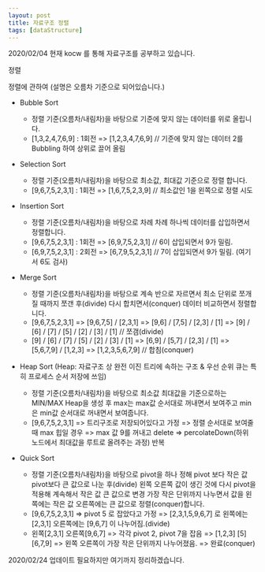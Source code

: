 ```yaml
---
layout: post
title: 자료구조 정렬
tags: [dataStructure]
---
```


2020/02/04
현재 kocw 를 통해 자료구조를 공부하고 있습니다. 

정렬

 정렬에 관하여 (설명은 오름차 기준으로 되어있습니다.)
  - Bubble Sort 
    - 정렬 기준(오름차/내림차)을 바탕으로 기준에 맞지 않는 데이터를 위로 올립니다. 
     - [1,3,2,4,7,6,9] : 1회전 => [1,2,3,4,7,6,9] // 기준에 맞지 않는 데이터 2를 Bubbling 하여 상위로 끌어 올림

  - Selection Sort
    - 정렬 기준(오름차/내림차)을 바탕으로 최소값, 최대값 기준으로 정렬 합니다.
     - [9,6,7,5,2,3,1] : 1회전 => [1,6,7,5,2,3,9] // 최소값인 1을 왼쪽으로 정렬 시도

  - Insertion Sort
    - 정렬 기준(오름차/내림차)을 바탕으로 차례 차례 하나씩 데이터를 삽입하면서 정렬합니다.
     - [9,6,7,5,2,3,1] : 1회전 => [6,9,7,5,2,3,1] // 6이 삽입되면서 9가 밀림.
     - [6,9,7,5,2,3,1] : 2회전 => [6,7,9,5,2,3,1] // 7이 삽입되면서 9가 밀림. (여기서 6도 검사)

  - Merge Sort
    - 정렬 기준(오름차/내림차)을 바탕으로 계속 반으로 자르면서 최소 단위로 쪼개 질 때까지 쪼갠 후(divide) 다시 합치면서(conquer) 데이터 비교하면서 정렬합니다.
     - [9,6,7,5,2,3,1] => [9,6,7,5] / [2,3,1] => [9,6] / [7,5] / [2,3] / [1] => [9] / [6] / [7] / [5] / [2] / [3] / [1] // 쪼갬(divide)
     - [9] / [6] / [7] / [5] / [2] / [3] / [1] => [6,9] / [5,7] / [2,3] / [1] => [5,6,7,9] / [1,2,3] => [1,2,3,5,6,7,9] // 합침(conquer)

  - Heap Sort (Heap: 자료구조 상 완전 이진 트리에 속하는 구조 & 우선 순위 큐는 특히 프로세스 순서 저장에 쓰임)
    - 정렬 기준(오름차/내림차)을 바탕으로 최소값 최대값을 기준으로하는 MIN/MAX Heap을 생성 후 max는 max값 순서대로 꺼내면서 보여주고 min은 min값 순서대로 꺼내면서 보여줍니다.
     - [9,6,7,5,2,3,1] => 트리구조로 저장되어있다고 가정 => 정렬 순서대로 보여줄 때 max 힙일 경우 => max 값 9를 꺼내고 delete => percolateDown(하위 노드에서 최대값을 루트로 올려주는 과정) 반복

  - Quick Sort 
    - 정렬 기준(오름차/내림차)을 바탕으로 pivot을 하나 정해 pivot 보다 작은 값 pivot보다 큰 값으로 나눈 후(divide) 왼쪽 오른쪽 값이 생긴 것에 다시 pivot을 적용해 계속해서 작은 값 큰 값으로 변경 가장 작은 단위까지 나누면서 값을 왼쪽에는 작은 값 오른쪽에는 큰 값으로 정렬(conquer)합니다.
     - [9,6,7,5,2,3,1] => pivot 5 로 잡았다고 가정 => [2,3,1,5,9,6,7] 로 왼쪽에는 [2,3,1] 오른쪽에는 [9,6,7] 이 나누어짐.(divide)
     - 왼쪽[2,3,1] 오른쪽[9,6,7] => 각각 pivot 2, pivot 7을 잡음 => [1,2,3] [5] [6,7,9] => 왼쪽 오른쪽이 가장 작은 단위까지 나누어졌음. => 완료(conquer)

 2020/02/24 업데이트 필요하지만 여기까지 정리하겠습니다.